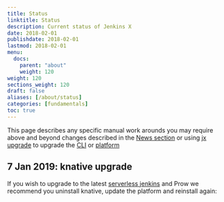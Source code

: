 ```yaml
---
title: Status
linktitle: Status
description: Current status of Jenkins X
date: 2018-02-01
publishdate: 2018-02-01
lastmod: 2018-02-01
menu:
  docs:
    parent: "about"
    weight: 120
weight: 120
sections_weight: 120
draft: false
aliases: [/about/status]
categories: [fundamentals]
toc: true
---
```


This page describes any specific manual work arounds you may require above and beyond changes described in the [News section](/news/) or using [jx upgrade]() to upgrade the [CLI](http://localhost:1313/commands/jx_upgrade_cli/) or [platform](/commands/jx_upgrade_platform/)

## 7 Jan 2019: knative upgrade

If you wish to upgrade to the latest [serverless jenkins](/news/serverless-jenkins/) and Prow we recommend you uninstall knative, update the platform and reinstall again:



